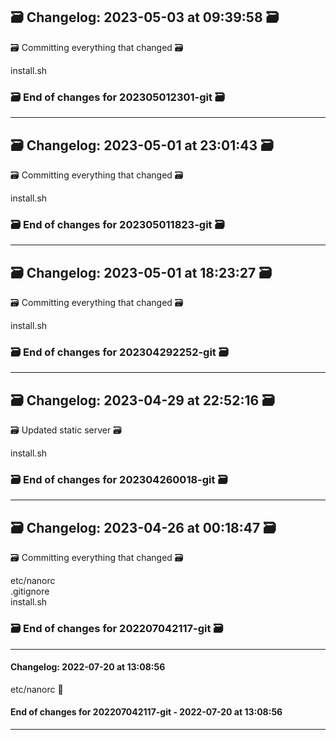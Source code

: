## 🗃️ Changelog: 2023-05-03 at 09:39:58 🗃️  

🗃️ Committing everything that changed 🗃️  
  
  
install.sh  


### 🗃️ End of changes for 202305012301-git 🗃️  

----  
## 🗃️ Changelog: 2023-05-01 at 23:01:43 🗃️  

🗃️ Committing everything that changed 🗃️  
  
  
install.sh  


### 🗃️ End of changes for 202305011823-git 🗃️  

----  
## 🗃️ Changelog: 2023-05-01 at 18:23:27 🗃️  

🗃️ Committing everything that changed 🗃️  
  
  
install.sh  


### 🗃️ End of changes for 202304292252-git 🗃️  

----  
## 🗃️ Changelog: 2023-04-29 at 22:52:16 🗃️  

🗃️ Updated static server 🗃️  
  
  
install.sh  


### 🗃️ End of changes for 202304260018-git 🗃️  

----  
## 🗃️ Changelog: 2023-04-26 at 00:18:47 🗃️  

🗃️ Committing everything that changed 🗃️  
  
  
etc/nanorc  
.gitignore  
install.sh  


### 🗃️ End of changes for 202207042117-git 🗃️  

----  
#### Changelog: 2022-07-20 at 13:08:56  
  
etc/nanorc      🚀  
  
#### End of changes for 202207042117-git - 2022-07-20 at 13:08:56  
  
----  
  
